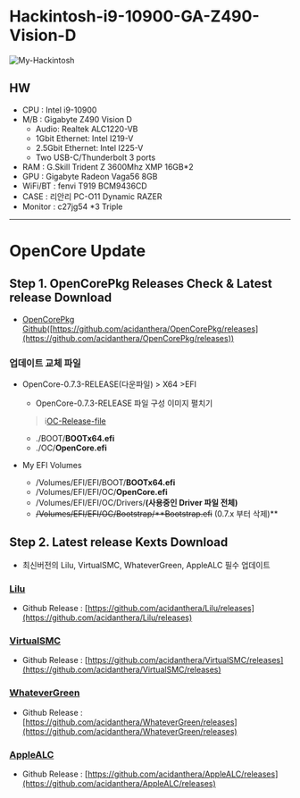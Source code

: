 # Hackintosh-i9-10900-GA-Z490-Vision-D
![My-Hackintosh](Docs/my-hackintosh-i9-z490_vision-D.png)


## HW
- CPU : Intel i9-10900
- M/B : Gigabyte Z490 Vision D
  - Audio: Realtek ALC1220-VB
  - 1Gbit Ethernet: Intel I219-V
  - 2.5Gbit Ethernet: Intel I225-V
  - Two USB-C/Thunderbolt 3 ports
- RAM : G.Skill Trident Z 3600Mhz XMP 16GB*2
- GPU : Gigabyte Radeon Vaga56 8GB
- WiFi/BT : fenvi T919 BCM9436CD
- CASE : 리안리 PC-O11 Dynamic RAZER
- Monitor : c27jg54 *3 Triple

---

# OpenCore Update

## Step 1. OpenCorePkg Releases Check & Latest release Download
- [OpenCorePkg Github](https://github.com/acidanthera/OpenCorePkg/releases)([https://github.com/acidanthera/OpenCorePkg/releases](https://github.com/acidanthera/OpenCorePkg/releases))

### 업데이트 교체 파일
- OpenCore-0.7.3-RELEASE(다운파일) > X64 >EFI
    - OpenCore-0.7.3-RELEASE 파일 구성 이미지 펼치기
	> i[OC-Release-file](Docs/OC-file.png)

    - ./BOOT/**BOOTx64.efi**
    - ./OC/**OpenCore.efi**
- My EFI Volumes
    - /Volumes/EFI/EFI/BOOT/**BOOTx64.efi**
    - /Volumes/EFI/EFI/OC/**OpenCore.efi**
    - /Volumes/EFI/EFI/OC/Drivers/**(사용중인 Driver 파일 전체)**
    - ~~/Volumes/EFI/EFI/OC/Bootstrap/**Bootstrap.efi~~ (0.7.x 부터 삭제)**

## Step 2. Latest release Kexts Download

- 최신버전의 Lilu, VirtualSMC, WhateverGreen, AppleALC 필수 업데이트

### [Lilu](https://github.com/acidanthera/Lilu/releases)

- Github Release : [https://github.com/acidanthera/Lilu/releases](https://github.com/acidanthera/Lilu/releases)


### [VirtualSMC](https://github.com/acidanthera/VirtualSMC/releases)

- Github Release : [https://github.com/acidanthera/VirtualSMC/releases](https://github.com/acidanthera/VirtualSMC/releases)

### [WhateverGreen](https://github.com/acidanthera/WhateverGreen/releases)

- Github Release : [https://github.com/acidanthera/WhateverGreen/releases](https://github.com/acidanthera/WhateverGreen/releases)


### [AppleALC](https://github.com/acidanthera/AppleALC/releases)

- Github Release : [https://github.com/acidanthera/AppleALC/releases](https://github.com/acidanthera/AppleALC/releases)

